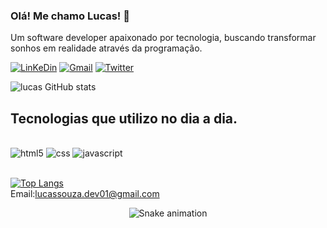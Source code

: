 ### Olá! Me chamo Lucas! 👋
Um software developer apaixonado por tecnologia, buscando transformar sonhos em realidade através da programação.

[![LinKeDin](https://img.shields.io/badge/LinkedIn-0077B5?style=for-the-badge&logo=linkedin&logoColor=white)](https://www.linkedin.com/in/lucas-souza-305283232/)
[![Gmail](https://img.shields.io/badge/Gmail-D14836?style=for-the-badge&logo=gmail&logoColor=white)](https://mail.google.com/mail/u/0/#inbox)
[![Twitter](https://img.shields.io/badge/Twitter-1DA1F2?style=for-the-badge&logo=twitter&logoColor=white)](https://twitter.com/LucasSo14747148)

![lucas GitHub stats](https://github-readme-stats.vercel.app/api?username=lucassouza01&show_icons=true&theme=dracula)

## Tecnologias que utilizo no dia a dia.
 
 <div style="display": inline_block><br/>
 <img aling="center" alt="html5" src="https://img.shields.io/badge/HTML5-E34F26?style=for-the-badge&logo=html5&logoColor=white"/> 
 <img aling="center" alt="css" src="https://img.shields.io/badge/CSS3-1572B6?style=for-the-badge&logo=css3&logoColor=white"/> 
 <img aling="center" alt="javascript" src="https://img.shields.io/badge/JavaScript-F7DF1E?style=for-the-badge&logo=javascript&logoColor=black"/> 
 </div><br>

[![Top Langs](https://github-readme-stats.vercel.app/api/top-langs/?username=Lucassouza01&layout=compact)](https://github.com/anuraghazra/github-readme-stats) <br>
Email:lucassouza.dev01@gmail.com <br>
<div align="center">
  
  ![Snake animation](https://github.com/danielbped/danielbped/blob/output/github-contribution-grid-snake.svg)
  
</div>

